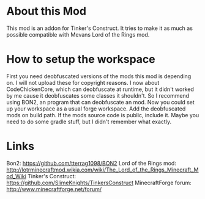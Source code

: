 # About this Mod
This mod is an addon for Tinker's Construct. It tries to make it as much as possible compatible with Mevans Lord of the Rings mod.
# How to setup the workspace
First you need deobfuscated versions of the mods this mod is depending on. I will not upload these for copyright reasons. I now about CodeChickenCore, which can deobfuscate at runtime, but it didn't worked by me cause it deobfuscates some classes it shouldn't. So I recommend using BON2, an program that can deobfuscate an mod. Now you could set up your workspace as a usual forge workspace. Add the deobfuscated mods on build path. If the mods source code is public, include it. Maybe you need to do some gradle stuff, but I didn't remember what exactly. 
# Links
Bon2: https://github.com/tterrag1098/BON2
Lord of the Rings mod: http://lotrminecraftmod.wikia.com/wiki/The_Lord_of_the_Rings_Minecraft_Mod_Wiki
Tinker's Construct: https://github.com/SlimeKnights/TinkersConstruct
MinecraftForge forum: http://www.minecraftforge.net/forum/ 
